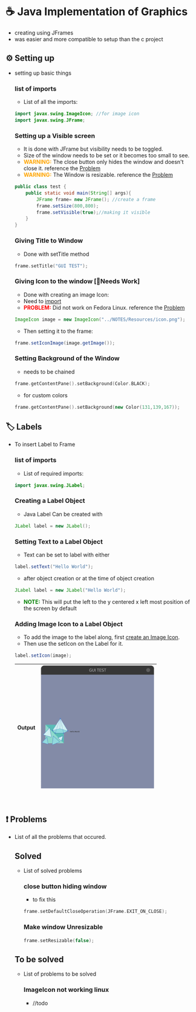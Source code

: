# ☕️ Java Implementation of Graphics
- creating using JFrames
- was easier and more compatible to setup than the c project

## ⚙️ Setting up 
- setting up basic things
    ### list of imports
    - List of all the imports:
    ```java
    import javax.swing.ImageIcon; //for image icon
    import javax.swing.JFrame;
    ```

    ### Setting up a Visible screen
    - It is done with JFrame but visibility needs to be toggled.
    - Size of the window needs to be set or it becomes too small to see.
    - <span style="color:orange"> **WARNING:**</span> The close button only hides the window and doesn't close it. reference the [Problem](#close-button-hiding-window)
    - <span style="color:orange"> **WARNING:**</span> The Window is resizable. reference the [Problem](#make-window-unresizable)

    ```java
    public class test {
        public static void main(String[] args){
            JFrame frame= new JFrame(); //create a frame
            frame.setSize(800,800);
            frame.setVisible(true);//making it visible
        }
    }
    ```

    ### Giving Title to Window
    - Done with setTitle method
    ```cpp
    frame.setTitle("GUI TEST");
    ```

    ### Giving Icon to the window [🔧Needs Work]
    - Done with creating an image Icon:
    - Need to [import](#imports-list-of-imports)
    - <span style="color:red"> **PROBLEM:**</span> Did not work on Fedora Linux. reference the [Problem](#imageicon-not-working-linux)
    ```java
    ImageIcon image = new ImageIcon("../NOTES/Resources/icon.png");
    ```
    - Then setting it to the frame:
    ```java
    frame.setIconImage(image.getImage());
    ```

    ### Setting Background of the Window
    - needs to be chained
    ```cpp
    frame.getContentPane().setBackground(Color.BLACK);
    ```
    - for custom colors
    ```cpp
    frame.getContentPane().setBackground(new Color(131,139,167));
    ```

## 🏷️ Labels
- To insert Label to Frame
    ### list of imports
    - List of required imports:
    ```java
    import javax.swing.JLabel;
    ```

    ### Creating a Label Object
    - Java Label Can be created with 
    ```java
    JLabel label = new JLabel();
    ```

    ### Setting Text to a Label Object
    - Text can be set to label with either
    ```java
    label.setText("Hello World");
    ```
    - after object creation or at the time of object creation
    ```java
    JLabel label = new JLabel("Hello World");
    ```
    - <span style="color:green"> **NOTE:**</span> This will put the left to the y centered x left most position of the screen by default 

    ### Adding Image Icon to a Label Object 
    - To add the image to the label along, first [create an Image Icon](#giving-icon-to-the-window-🔧needs-work).  
    - Then use the setIcon on the Label for it.
    ```java
    label.setIcon(image);
    ```
    | Output | <img src="../Resources/Label_seticon.png" alt="Label Set Icon Screen Shot" width="300"/>|
    |----------------|----------------|

&nbsp;

## ❗️ Problems
- List of all the problems that occured.
    ## Solved
    - List of solved problems
        ### close button hiding window
        - to fix this
        ```cpp
        frame.setDefaultCloseOperation(JFrame.EXIT_ON_CLOSE);
        ```

        ### Make window Unresizable
        ```cpp
        frame.setResizable(false);
        ```
    
    ## To be solved
    - List of problems to be solved
        ### ImageIcon not working linux
        - //todo
